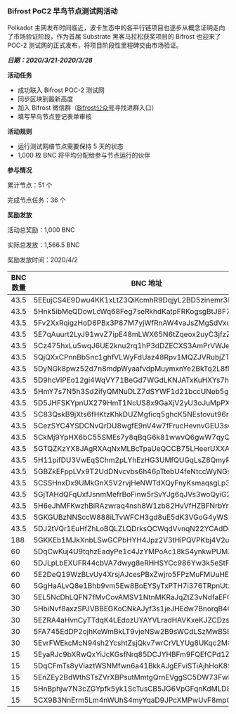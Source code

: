 ### Bifrost PoC2 早鸟节点测试网活动
Polkadot 主网发布时间临近，波卡生态中的各平行链项目也逐步从概念证明走向了市场验证阶段，作为首届 Substrate 黑客马拉松获奖项目的 Bifrost 也迎来了 POC-2 测试网的正式发布，将项目阶段性里程碑交由市场验证。

***日期：2020/3/21-2020/3/28***

**活动任务**
- 成功联入 Bifrost POC-2 测试网
- 同步区块到最新高度
- 加入 Bifrost 微信群（[Bifrost公众号](https://mp.weixin.qq.com/mp/profile_ext?action=home&__biz=MzIyODk1OTIyMw==&scene=124#wechat_redirect)寻找进群入口）
- 填写早鸟节点登记表单审核

**活动规则**
- 运行测试网络节点需要保持 5 天的状态
- 1,000 枚 BNC 将平均分配给参与节点运行的伙伴

**参与情况**

累计节点：51 个

完成节点任务：36 个

**奖励发放**

活动总奖励：1,000 BNC

实际总发放：1,566.5 BNC

奖励发放时间：2020/4/2

| BNC 数量 | BNC 地址                                           |
| ------ | ------------------------------------------------ |
| 43.5   | 5EEujCS4E9Dwu4KK1xLtZ3QiKcmhR9DqjyL2BD5zinemr3NF |
| 43.5   | 5Hnk5ibMeQDowLcWq68Feg7seRkhdKatpFRKogsgBtJ8F7YQ |
| 43.5   | 5Fv2XxRqigzHoD6PBx3P87M7yjWfRnAW4vaJsZMgSdVxc4o8 |
| 43.5   | 5E7qAuurt2LyJ91wvZ7ipE48mLWX65N6tZqeox2uyC3jfzZp |
| 43.5   | 5Cz475hxLu5wqJ6UE2knu2rq1hP3dDZECXS3AmPrVWJe1DtN |
| 43.5   | 5QjQXxCPnnBb5nc1ghfVLWyFdUaz48Rpv1MQZJVRubjZTDTn |
| 43.5   | 5DyNGk8pwz52d7n8mdpWyaafvdpMuymxnYe2BkTq2L8fbvYk |
| 43.5   | 5D9hcViPEo12gi4WqVY71BeGd7WGdLKNJATxKuHXYs7hnqjy |
| 43.5   | 5HmY7s7N5h3Sd2ifyQMNuDLZ7dSYWF1d21bccUNeb5gpKzyn |
| 43.5   | 5D5JHFSKYpnUX279HmT1NcUS8x9GaXjV2yU3oJuMpPX8Dfph |
| 43.5   | 5C83QskB9jXts6fHKtzKhkDUZMgficq5ghcK5NEstovut96n |
| 43.5   | 5CezSYC4YSDCNvQrDU8wgfE9nV4w7fFrucHevnvGEU3s6n8D |
| 43.5   | 5CkMj9YpHX6bC55SMEs7y8qBqG6k81wwvQ6gwW7qyQxnxLFc |
| 43.5   | 5GTQZKzYX8JAgRXAqNxMLBcTpaUeQCCB75LHeerUXXAkMNcE |
| 43.5   | 5H11pifDU3VwEqSChm2pLYhEzHG3UMfQUGqLsZ8QmyRwm3dS |
| 43.5   | 5GBZkEFppLVx9T2UdDNvcvbs6h46pTtebU4feNtccWyNGsvt |
| 43.5   | 5CSSHnxDx9UMkGnX5V2rvjHeNWTdXQyFnyKsmaqsgLp3uMMY |
| 43.5   | 5GjTAHdQFqUxfJsnmMefrBoFinw5rSvYJg6qJVs3woQyiG25 |
| 43.5   | 5H6eJhMFKwzhBiRAzwraq4nsh8W1zb82HvVfHZBFNrbYnf9Z |
| 43.5   | 5GKGUBzNNSccW888iLTvWFCH3gd8uE5dK3VGoG4yWSBs98ZB |
| 43.5   | 5DJ2tVQr1EuHfZhLoBQLZLQDrksQCWqdVvnqN22YCAdDobAt |
| 188    | 5GKKEb1MJkXnbLSwGCPbHYH4Jpz2V3tHiPQVPKbj4V2uL3Xi |
| 60     | 5DqCwKuj4U9tqhzEadyPe1c4JzYMPoAc18kS4ynkwPUMZ3Cn |
| 60     | 5DJLpLbEXUFR44cbVA7dwyg8eRHHSYCc986Yw3k5eStFvynW |
| 60     | 5E2DeQ19WzBLvUy4XrsjAJcesPBxZwjro5FPzMuFMUuHEYT9 |
| 60     | 5GgHaALvQ8e1Bhb9vm5Ew8BoEYSyTxPTH7i376TRpnUtxpMG |
| 30     | 5EL5NcDhLQFN7fMvCovAMSV1NtnMKRaJqZtZ3vNdfaEFGSB7 |
| 30     | 5HbiNvf8axzSPJVBBEGKoCNkAJyf3s1jeJHEdw7BnorqB4GW |
| 30     | 5EZRA4aHvnCyTTdqK4LEdozUYAYVLradHAVKxeKJZCDzs7xW |
| 30     | 5FA745EdDP2ojhKeWmBkLT9vjeNSw2B9sWCdLSzMwBSBQWjA |
| 30     | 5EvrFWEkcMcN94sh2YcshtZsjQkv7wrCrVLYUg8UKqc2M86Z |
| 15     | 5EyaRJc9bXRwQxYiJcKGsfNrq85DCJYHBFm9FQEfCPd1Z2gs |
| 15     | 5DqCFmTs8yViaztWSNMfwn6a41BkkAJgEFviSTiAjhHoK8SF |
| 15     | 5EnZEy2BdWthSTsZVrXBPsutMmtgQrnEVggSC5DW73FwLSP4 |
| 15     | 5HnBphjw7N3cZGYpfk5yk1ScTusCB5JG6VpGFqnKdMLD85Ds |
| 15     | 5CX9B3NnErm5Lm4nWUhS4myYqaD9JPcXMPwUvF8mpQQvHwLk |
